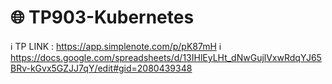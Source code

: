 # 🌐 TP903-Kubernetes

ℹ️ TP LINK : https://app.simplenote.com/p/pK87mH
ℹ️ https://docs.google.com/spreadsheets/d/13IHlEyLHt_dNwGujlVxwRdqYJ65BRv-kGvx5GZJJ7qY/edit#gid=2080439348
